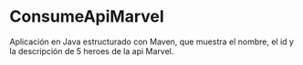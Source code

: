 # ConsumeApiMarvel
Aplicación en Java estructurado con Maven, que muestra el nombre, el id y la descripción de 5 heroes de la api Marvel. 
